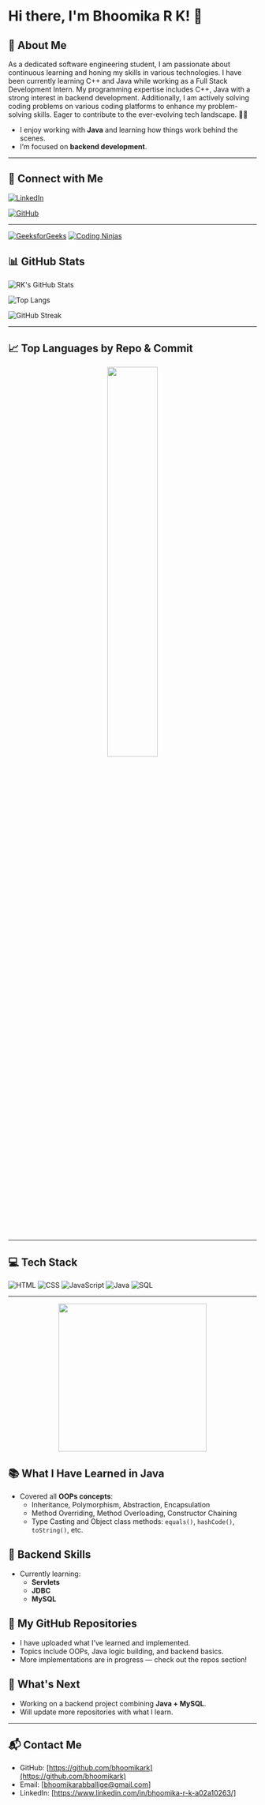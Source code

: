 # Hi there, I'm Bhoomika R K! 👋

## 🚀 About Me
As a dedicated software engineering student, I am passionate about continuous learning and honing my skills in various technologies. I have been currently learning C++ and Java while working as a Full Stack Development Intern. My programming expertise includes C++, Java with a strong interest in backend development. Additionally, I am actively solving coding problems on various coding platforms to enhance my problem-solving skills. Eager to contribute to the ever-evolving tech landscape. 📖✨

- I enjoy working with **Java** and learning how things work behind the scenes.
- I’m focused on **backend development**.

  

---

## 🔗 Connect with Me
[![LinkedIn](https://img.shields.io/badge/LinkedIn-Connect-blue?style=flat&logo=linkedin)](https://www.linkedin.com/in/bhoomika-r-k-a02a10263)

[![GitHub](https://img.shields.io/badge/GitHub-Follow-black?style=flat&logo=github)](https://github.com/bhoomikark)

---
[![GeeksforGeeks](https://img.shields.io/badge/GeeksforGeeks-Profile-2F8D46?style=for-the-badge&logo=geeksforgeeks&logoColor=white)](https://www.geeksforgeeks.org/user/bhoomikaraksxg/)
[![Coding Ninjas](https://img.shields.io/badge/Coding_Ninjas-Profile-FD7014?style=for-the-badge)](https://www.naukri.com/code360/profile/bef32e52-eb11-43c1-afc9-df25e467aa56)


## 📊 GitHub Stats
![RK's GitHub Stats](https://github-readme-stats.vercel.app/api?username=bhoomikark&show_icons=true&theme=radical)

![Top Langs](https://github-readme-stats.vercel.app/api/top-langs/?username=bhoomikark&layout=compact&theme=tokyonight&langs_count=5)



![GitHub Streak](https://streak-stats.demolab.com/?user=bhoomikark&theme=radical)

---

## 📈 Top Languages by Repo & Commit

<p align="center">
  <img src="https://github-readme-stats.vercel.app/api/top-langs/?username=bhoomikark&layout=donut&theme=radical" width="45%"/>
</p>




---

## 💻 Tech Stack
![HTML](https://img.shields.io/badge/HTML5-E34F26?style=for-the-badge&logo=html5&logoColor=white)
![CSS](https://img.shields.io/badge/CSS3-1572B6?style=for-the-badge&logo=css3&logoColor=white)
![JavaScript](https://img.shields.io/badge/JavaScript-F7DF1E?style=for-the-badge&logo=javascript&logoColor=black)
![Java](https://img.shields.io/badge/Java-007396?style=for-the-badge&logo=java&logoColor=white)
![SQL](https://img.shields.io/badge/SQL-4479A1?style=for-the-badge&logo=mysql&logoColor=white)

---
<p align="center">
  <img src="https://raw.githubusercontent.com/ABSphreak/ABSphreak/master/gifs/Working.gif" width="300"/>
</p>



## 📚 What I Have Learned in Java

- Covered all **OOPs concepts**:
  - Inheritance, Polymorphism, Abstraction, Encapsulation
  - Method Overriding, Method Overloading, Constructor Chaining
  - Type Casting and Object class methods: `equals()`, `hashCode()`, `toString()`, etc.
 
## 💼 Backend Skills

- Currently learning:
  - **Servlets**
  - **JDBC**
  - **MySQL**
 
## 📁 My GitHub Repositories

- I have uploaded what I’ve learned and implemented.
- Topics include OOPs, Java logic building, and backend basics.
- More implementations are in progress — check out the repos section!

## 🔄 What's Next

- Working on a backend project combining **Java + MySQL**.
- Will update more repositories with what I learn.

 

---

## 📬 Contact Me

- GitHub: [https://github.com/bhoomikark](https://github.com/bhoomikark)  
- Email: [bhoomikarabballige@gmail.com]  
- LinkedIn: [https://www.linkedin.com/in/bhoomika-r-k-a02a10263/]






